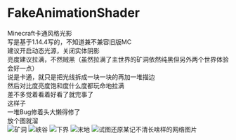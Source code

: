 # FakeAnimationShader

Minecraft卡通风格光影  
写是基于1.14.4写的，不知道兼不兼容旧版MC  
建议开启动态光源，关闭实体阴影  
亮度建议拉满，不然贼黑（虽然拉满了主世界的矿洞依然纯黑但另外两个世界体验会好一点）    
说是卡通，就只是把光线拆成一块一块的再加一堆描边  
然后对比度亮度饱和度什么度都玩命地拉满  
差不多觉着看着好看了就完事了  
这样子  
一堆Bug修着头大懒得修了  
放个图就溜  
![矿洞](https://user-images.githubusercontent.com/20377926/69121498-79724600-0ad7-11ea-8e37-f7885117c81f.png)
![峡谷](https://user-images.githubusercontent.com/20377926/69121218-bd188000-0ad6-11ea-8204-98b55176e23a.png)
![下界](https://user-images.githubusercontent.com/20377926/69121219-bd188000-0ad6-11ea-8f6a-ccca706b78e8.png)
![末地](https://user-images.githubusercontent.com/20377926/69121220-be49ad00-0ad6-11ea-904e-e48f068c509e.png)
![试图还原某记不清长啥样的网络图片](https://user-images.githubusercontent.com/20377926/69121224-bee24380-0ad6-11ea-97de-4c179c8b70eb.png)